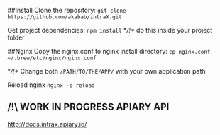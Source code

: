 ##Install
Clone the repository: `git clone https://github.com/akabab/intraX.git`

Get project dependencies: `npm install` **/!\** do this inside your project folder

##Nginx
Copy the nginx.conf to nginx install directory: `cp nginx.conf ~/.brew/etc/nginx/nginx.conf`

**/!\** Change both `/PATH/TO/THE/APP/` with your own application path

Reload nginx `nginx -s reload`

## **/!\ WORK IN PROGRESS** APIARY API

http://docs.intrax.apiary.io/
